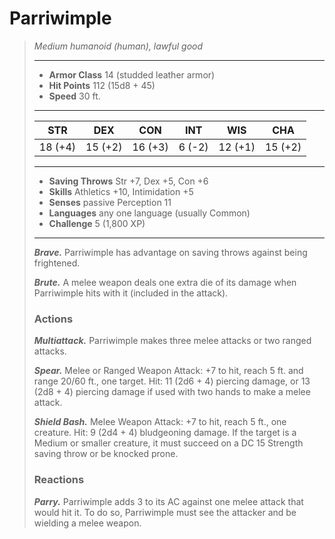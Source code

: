# Parriwimple
>*Medium humanoid (human), lawful good*
>___
>- **Armor Class** 14 (studded leather armor)
>- **Hit Points** 112 (15d8 + 45)
>- **Speed** 30 ft.
>___
>|STR|DEX|CON|INT|WIS|CHA|
>|:---:|:---:|:---:|:---:|:---:|:---:|
>|18 (+4)|15 (+2)|16 (+3)|6 (-2)|12 (+1)|15 (+2)|
>___
>- **Saving Throws** Str +7, Dex +5, Con +6
>- **Skills** Athletics +10, Intimidation +5
>- **Senses** passive Perception 11
>- **Languages** any one language (usually Common)
>- **Challenge** 5 (1,800 XP)
>___
>***Brave.*** Parriwimple has advantage on saving throws against being frightened.  
>
>***Brute.*** A melee weapon deals one extra die of its damage when Parriwimple hits with it (included in the attack).  
>
>### Actions
>***Multiattack.*** Parriwimple makes three melee attacks or two ranged attacks.  
>
>***Spear.*** Melee  or Ranged Weapon Attack: +7 to hit, reach 5 ft. and range 20/60 ft., one target. Hit: 11 (2d6 + 4) piercing damage, or 13 (2d8 + 4) piercing damage if used with two hands to make a melee attack.  
>
>***Shield Bash.*** Melee Weapon Attack: +7 to hit, reach 5 ft., one creature. Hit: 9 (2d4 + 4) bludgeoning damage. If the target is a Medium or smaller creature, it must succeed on a DC 15 Strength saving throw or be knocked prone.  
>
>### Reactions
>***Parry.*** Parriwimple adds 3 to its AC against one melee attack that would hit it. To do so, Parriwimple must see the attacker and be wielding a melee weapon.